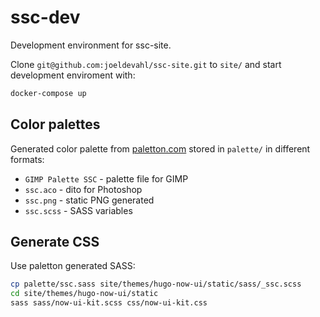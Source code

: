# ssc-dev

Development environment for ssc-site.

Clone `git@github.com:joeldevahl/ssc-site.git` to `site/` and start development enviroment with:

```bash
docker-compose up
```

## Color palettes

Generated color palette from [paletton.com](http://paletton.com/) stored in `palette/` in different formats:

* `GIMP Palette SSC` - palette file for GIMP
* `ssc.aco` - dito for Photoshop
* `ssc.png` - static PNG generated
* `ssc.scss` - SASS variables

## Generate CSS

Use paletton generated SASS:
```bash
cp palette/ssc.sass site/themes/hugo-now-ui/static/sass/_ssc.scss
cd site/themes/hugo-now-ui/static
sass sass/now-ui-kit.scss css/now-ui-kit.css
```
